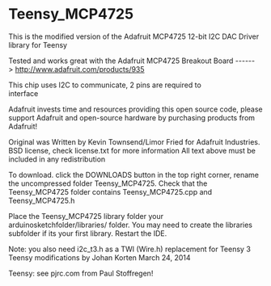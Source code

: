 Teensy_MCP4725
================

This is the modified version of the Adafruit MCP4725 12-bit I2C DAC Driver library for Teensy

Tested and works great with the Adafruit MCP4725 Breakout Board 
    ------> http://www.adafruit.com/products/935

This chip uses I2C to communicate, 2 pins are required to  
interface

Adafruit invests time and resources providing this open source code, 
please support Adafruit and open-source hardware by purchasing 
products from Adafruit!

Original was Written by Kevin Townsend/Limor Fried for Adafruit Industries.  
BSD license, check license.txt for more information
All text above must be included in any redistribution

To download. click the DOWNLOADS button in the top right corner, rename the uncompressed folder Teensy_MCP4725. Check that the Teensy_MCP4725 folder contains Teensy_MCP4725.cpp and Teensy_MCP4725.h

Place the Teensy_MCP4725 library folder your arduinosketchfolder/libraries/ folder. You may need to create the libraries subfolder if its your first library. Restart the IDE.

Note: you also need i2c_t3.h as a TWI (Wire.h) replacement for Teensy 3
Teensy modifications by Johan Korten
March 24, 2014

Teensy: see pjrc.com from Paul Stoffregen!
